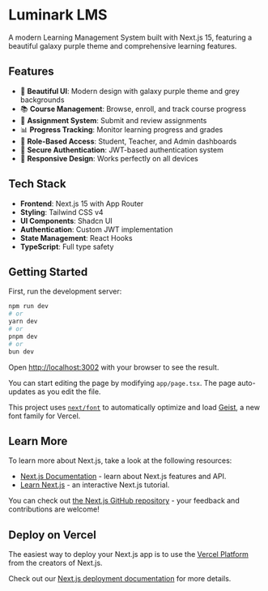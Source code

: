 # Luminark LMS

A modern Learning Management System built with Next.js 15, featuring a beautiful galaxy purple theme and comprehensive learning features.

## Features

- 🎨 **Beautiful UI**: Modern design with galaxy purple theme and grey backgrounds
- 📚 **Course Management**: Browse, enroll, and track course progress
- 📝 **Assignment System**: Submit and review assignments
- 📊 **Progress Tracking**: Monitor learning progress and grades
- 👥 **Role-Based Access**: Student, Teacher, and Admin dashboards
- 🔐 **Secure Authentication**: JWT-based authentication system
- 📱 **Responsive Design**: Works perfectly on all devices

## Tech Stack

- **Frontend**: Next.js 15 with App Router
- **Styling**: Tailwind CSS v4
- **UI Components**: Shadcn UI
- **Authentication**: Custom JWT implementation
- **State Management**: React Hooks
- **TypeScript**: Full type safety

## Getting Started

First, run the development server:

```bash
npm run dev
# or
yarn dev
# or
pnpm dev
# or
bun dev
```

Open [http://localhost:3002](http://localhost:3002) with your browser to see the result.

You can start editing the page by modifying `app/page.tsx`. The page auto-updates as you edit the file.

This project uses [`next/font`](https://nextjs.org/docs/app/building-your-application/optimizing/fonts) to automatically optimize and load [Geist](https://vercel.com/font), a new font family for Vercel.

## Learn More

To learn more about Next.js, take a look at the following resources:

- [Next.js Documentation](https://nextjs.org/docs) - learn about Next.js features and API.
- [Learn Next.js](https://nextjs.org/learn) - an interactive Next.js tutorial.

You can check out [the Next.js GitHub repository](https://github.com/vercel/next.js) - your feedback and contributions are welcome!

## Deploy on Vercel

The easiest way to deploy your Next.js app is to use the [Vercel Platform](https://vercel.com/new?utm_medium=default-template&filter=next.js&utm_source=create-next-app&utm_campaign=create-next-app-readme) from the creators of Next.js.

Check out our [Next.js deployment documentation](https://nextjs.org/docs/app/building-your-application/deploying) for more details.
